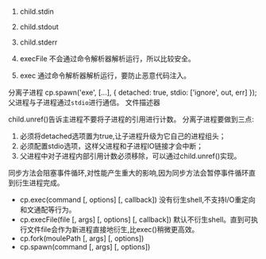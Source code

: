1. child.stdin
2. child.stdout
3. child.stderr

1. execFile 不会通过命令解析器解析运行，所以比较安全。
2. exec 通过命令解析器解析运行，要防止恶意代码注入。

分离子进程
cp.spawn('exe', [...], { detached: true, stdio: ['ignore', out, err] });
父进程与子进程通过`stdio`进行通信。
文件描述器

child.unref()告诉主进程不要将子进程的引用进行计数。
分离子进程要做到三点:
1. 必须将detached选项置为true,让子进程升级为它自己的进程组头；
2. 必须配置stdio选项，这样父进程和子进程IO链接才会中断；
3. 父进程中对子进程内部引用计数必须移除，可以通过child.unref()实现。

同步方法会阻塞事件循环,对性能产生重大的影响,因为同步方法会暂停事件循环直到衍生进程完成。

+ cp.exec(command [, options] [, callback]) 没有衍生shell,不支持I/O重定向和文通配等行为。
+ cp.execFile(file [, args] [, options] [, callback])  默认不衍生shell。直到可执行文件file会作为新进程直接地衍生,比exec()稍微更高效。
+ cp.fork(moulePath [, args] [, options])
+ cp.spawn(command [, args] [, options]) 


